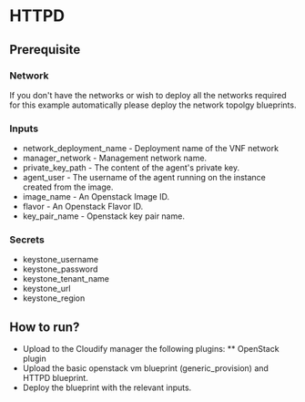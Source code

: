 # HTTPD
## Prerequisite
### Network
If you don't have the networks or wish to deploy all the networks required for this
example automatically please deploy the network topolgy blueprints.
### Inputs
* network_deployment_name - Deployment name of the VNF network
* manager_network - Management network name.
* private_key_path - The content of the agent's private key.
* agent_user - The username of the agent running on the instance created from the image.
* image_name - An Openstack Image ID.
* flavor - An Openstack Flavor ID.
* key_pair_name - Openstack key pair name.
### Secrets
* keystone_username
* keystone_password
* keystone_tenant_name
* keystone_url
* keystone_region

## How to run?
* Upload to the Cloudify manager the following plugins:
** OpenStack plugin
* Upload the basic openstack vm blueprint (generic_provision) and HTTPD blueprint.
* Deploy the blueprint with the relevant inputs.

